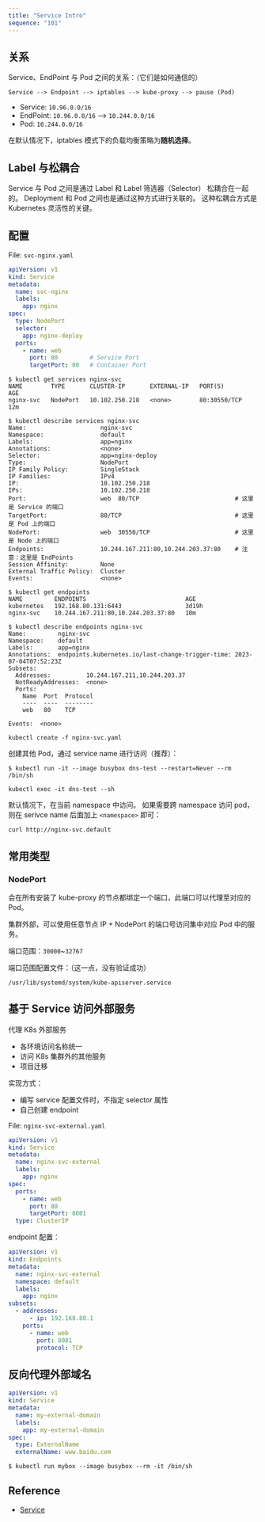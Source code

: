 ```yaml
---
title: "Service Intro"
sequence: "101"
---
```


## 关系

Service、EndPoint 与 Pod 之间的关系：（它们是如何通信的）

```text
Service --> Endpoint --> iptables --> kube-proxy --> pause (Pod)
```

- Service: `10.96.0.0/16`
- EndPoint: `10.96.0.0/16` --> `10.244.0.0/16`
- Pod: `10.244.0.0/16`

在默认情况下，iptables 模式下的负载均衡策略为**随机选择**。

## Label 与松耦合

Service 与 Pod 之间是通过 Label 和 Label 筛选器（Selector） 松耦合在一起的。
Deployment 和 Pod 之间也是通过这种方式进行关联的。
这种松耦合方式是 Kubernetes 灵活性的关键。

## 配置

File: `svc-nginx.yaml`

```yaml
apiVersion: v1
kind: Service
metadata:
  name: svc-nginx
  labels:
    app: nginx
spec:
  type: NodePort
  selector:
    app: nginx-deploy
  ports:
    - name: web
      port: 80         # Service Port
      targetPort: 80   # Container Port

```

```text
$ kubectl get services nginx-svc
NAME        TYPE       CLUSTER-IP       EXTERNAL-IP   PORT(S)        AGE
nginx-svc   NodePort   10.102.250.218   <none>        80:30550/TCP   12m
```

```text
$ kubectl describe services nginx-svc
Name:                     nginx-svc
Namespace:                default
Labels:                   app=nginx
Annotations:              <none>
Selector:                 app=nginx-deploy
Type:                     NodePort
IP Family Policy:         SingleStack
IP Families:              IPv4
IP:                       10.102.250.218
IPs:                      10.102.250.218
Port:                     web  80/TCP                           # 这里是 Service 的端口
TargetPort:               80/TCP                                # 这里是 Pod 上的端口
NodePort:                 web  30550/TCP                        # 这里是 Node 上的端口
Endpoints:                10.244.167.211:80,10.244.203.37:80    # 注意：这里是 EndPoints
Session Affinity:         None
External Traffic Policy:  Cluster
Events:                   <none>
```

```text
$ kubectl get endpoints
NAME         ENDPOINTS                            AGE
kubernetes   192.168.80.131:6443                  3d19h
nginx-svc    10.244.167.211:80,10.244.203.37:80   10m
```

```text
$ kubectl describe endpoints nginx-svc
Name:         nginx-svc
Namespace:    default
Labels:       app=nginx
Annotations:  endpoints.kubernetes.io/last-change-trigger-time: 2023-07-04T07:52:23Z
Subsets:
  Addresses:          10.244.167.211,10.244.203.37
  NotReadyAddresses:  <none>
  Ports:
    Name  Port  Protocol
    ----  ----  --------
    web   80    TCP

Events:  <none>
```

```text
kubectl create -f nginx-svc.yaml
```

创建其他 Pod，通过 service name 进行访问（推荐）：



```text
$ kubectl run -it --image busybox dns-test --restart=Never --rm /bin/sh
```

```text
kubectl exec -it dns-test --sh
```

默认情况下，在当前 namespace 中访问。
如果需要跨 namespace 访问 pod，则在 serivce name 后面加上 `<namespace>` 即可：

```text
curl http://nginx-svc.default
```

## 常用类型

### NodePort

会在所有安装了 kube-proxy 的节点都绑定一个端口，此端口可以代理至对应的 Pod。

集群外部，可以使用任意节点 IP + NodePort 的端口号访问集中对应 Pod 中的服务。

端口范围：`30000`~`32767`

端口范围配置文件：（这一点，没有验证成功）

```text
/usr/lib/systemd/system/kube-apiserver.service
```

## 基于 Service 访问外部服务

代理 K8s 外部服务

- 各环境访问名称统一
- 访问 K8s 集群外的其他服务
- 项目迁移

实现方式：

- 编写 service 配置文件时，不指定 selector 属性
- 自己创建 endpoint

File: `nginx-svc-external.yaml`

```yaml
apiVersion: v1
kind: Service
metadata:
  name: nginx-svc-external
  labels:
    app: nginx
spec:
  ports:
    - name: web
      port: 80
      targetPort: 8001
  type: ClusterIP
```

endpoint 配置：

```yaml
apiVersion: v1
kind: Endpoints
metadata:
  name: nginx-svc-external
  namespace: default
  labels:
    app: nginx
subsets:
  - addresses:
      - ip: 192.168.80.1
    ports:
      - name: web
        port: 8081
        protocol: TCP
```

## 反向代理外部域名

```yaml
apiVersion: v1
kind: Service
metadata:
  name: my-external-domain
  labels:
    app: my-external-domain
spec:
  type: ExternalName
  externalName: www.baidu.com
```

```text
$ kubectl run mybox --image busybox --rm -it /bin/sh
```

## Reference

- [Service](https://kubernetes.io/docs/concepts/services-networking/service/)
